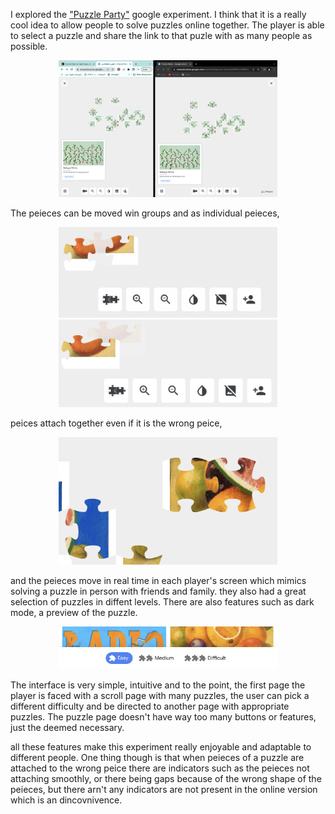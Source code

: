 
I explored the <a href="https://experiments.withgoogle.com/puzzle-party">"Puzzle Party"</a> google experiment.
I think that it is a really cool idea to allow people to solve puzzles online together. The player is able to select a puzzle and share the link to that puzle with as many people as possible. </br>
<p align="center">
  <img src="https://github.com/Nouf-Alabbasi/fall-2022_connection-lab/blob/main/word_critiques/week1/2_player.png" width="350" >
</p>
The peieces can be moved win groups and as individual peieces,</br>
<p align="center">
  <img src="https://github.com/Nouf-Alabbasi/fall-2022_connection-lab/blob/main/word_critiques/week1/ind_move.png" width="350" >
  <img src="https://github.com/Nouf-Alabbasi/fall-2022_connection-lab/blob/main/word_critiques/week1/group_move.png" width="350" >
</p>
peices attach together even if it is the wrong peice,</br>
<p align="center">
  <img src="https://github.com/Nouf-Alabbasi/fall-2022_connection-lab/blob/main/word_critiques/week1/wrong_peice.png" width="350">
</p>
and the peieces move in real time in each player's screen which mimics solving a puzzle in person with friends and family.
they also had a great selection of puzzles in diffent levels. There are also features such as dark mode, a preview of the puzzle.
<p align="center">
  <img src="https://github.com/Nouf-Alabbasi/fall-2022_connection-lab/blob/main/word_critiques/week1/difficulty_level.png" width="350">
</p> 
The interface is very simple, intuitive and to the point, the first page the player is faced with a scroll page with many puzzles, the user can pick a different difficulty and be directed to another page with appropriate puzzles. The puzzle page doesn't have way too many buttons or features, just the deemed necessary.</br>

all these features make this experiment really enjoyable and adaptable to different people. One thing though is that when peieces of a puzzle are attached to the wrong peice there are indicators such as the peieces not attaching smoothly, or there being gaps because of the wrong shape of the peieces, but there arn't any indicators are not present in the online version which is an dincovnivence.</br>



